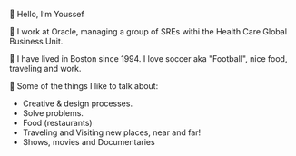 👋 Hello, I’m Youssef

📝 I work at Oracle, managing a group of SREs withi the Health Care Global Business Unit.

🌮 I have lived in Boston since 1994. I love soccer aka "Football", nice food, traveling and work. 

💬 Some of the things I like to talk about:

- Creative & design processes.
- Solve problems.
- Food (restaurants)
- Traveling and Visiting new places, near and far!
- Shows, movies and Documentaries


